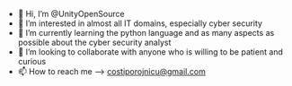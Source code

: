 - 👋 Hi, I’m @UnityOpenSource
- 👀 I’m interested in almost all IT domains, especially cyber security
- 🌱 I’m currently learning the python language and as many aspects as possible about the cyber security analyst
- 💞️ I’m looking to collaborate with anyone who is willing to be patient and curious
- 📫 How to reach me --> costiporojnicu@gmail.com

<!---
UnityOpenSource/UnityOpenSource is a ✨ special ✨ repository because its `README.md` (this file) appears on your GitHub profile.
You can click the Preview link to take a look at your changes.
--->

